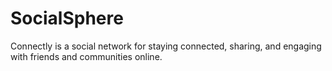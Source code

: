 # SocialSphere
 Connectly is a social network for staying connected, sharing, and engaging with friends and communities online.
